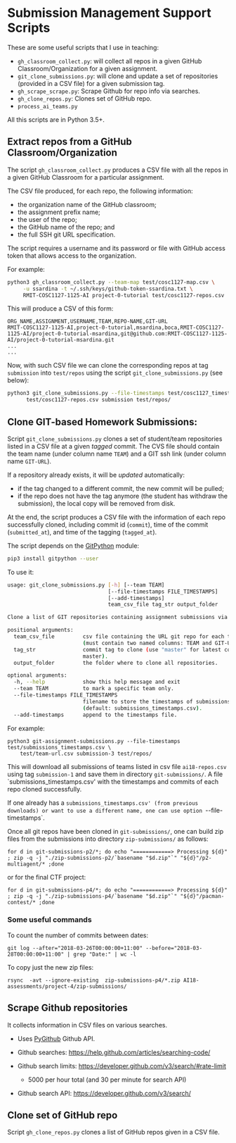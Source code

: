 # Submission Management Support Scripts 

These are some useful scripts that I use in teaching:

* `gh_classroom_collect.py`: will collect all repos in a given GitHub Classroom/Organization for a given assignment.
* `git_clone_submissions.py`: will clone and update a set of repositories (provided in a CSV file) for a given submission tag.
* `gh_scrape_scrape.py`: Scrape Github for repo info via searches.
* `gh_clone_repos.py`: Clones set of GitHub repo.
* `process_ai_teams.py`

All this scripts are in Python 3.5+.

## Extract repos from a GitHub Classroom/Organization

The script `gh_classroom_collect.py` produces a CSV file with all the repos in a given GitHub Classroom for a particular assignment.

The CSV file produced, for each repo, the following information:

* the organization name of the GitHub classroom;
* the assignment prefix name;
* the user of the repo;
* the GitHub name of the repo; and
* the full SSH git URL specification.

The script requires a username and its password or file with GitHub access token that allows access to the organization.

For example:

```bash
python3 gh_classroom_collect.py --team-map test/cosc1127-map.csv \
     -u ssardina -t ~/.ssh/keys/github-token-ssardina.txt \
     RMIT-COSC1127-1125-AI project-0-tutorial test/cosc1127-repos.csv
```

This will produce a CSV of this form:

```csv
ORG_NAME,ASSIGNMENT,USERNAME,TEAM,REPO-NAME,GIT-URL
RMIT-COSC1127-1125-AI,project-0-tutorial,msardina,boca,RMIT-COSC1127-1125-AI/project-0-tutorial-msardina,git@github.com:RMIT-COSC1127-1125-AI/project-0-tutorial-msardina.git
...
...
```

Now, with such CSV file we can clone the corresponding repos at tag `submission` into `test/repos` using the script `git_clone_submissions.py` (see below):
 
```bash
python3 git_clone_submissions.py --file-timestamps test/cosc1127_timestamps.csv \
      test/cosc1127-repos.csv submission test/repos/
```



## Clone GIT-based Homework Submissions:  

Script `git_clone_submissions.py` clones a set of student/team repositories listed in a CSV file at a given _tagged_ commit.  The CVS file should contain the team name (under column name `TEAM`) and a GIT ssh link (under column name `GIT-URL`).

If a repository already exists, it will be _updated_ automatically:
 
 * if the tag changed to a different commit, the new commit will be pulled;
 * if the repo does not have the tag anymore (the student has withdraw the submission), the local copy will be removed from disk.
 
At the end, the script produces a CSV file with the information of each repo successfully cloned, including commit id (`commit`), time of the commit (`submitted_at`), and time of the tagging (`tagged_at`).  

The script depends on the [GitPython](https://gitpython.readthedocs.io) module:

```bash
pip3 install gitpython --user
```

To use it:

```bash
usage: git_clone_submissions.py [-h] [--team TEAM]
                                [--file-timestamps FILE_TIMESTAMPS]
                                [--add-timestamps]
                                team_csv_file tag_str output_folder

Clone a list of GIT repositories containing assignment submissions via a tag.

positional arguments:
  team_csv_file         csv file containing the URL git repo for each team
                        (must contain two named columns: TEAM and GIT-URL).
  tag_str               commit tag to clone (use "master" for latest commit at
                        master).
  output_folder         the folder where to clone all repositories.

optional arguments:
  -h, --help            show this help message and exit
  --team TEAM           to mark a specific team only.
  --file-timestamps FILE_TIMESTAMPS
                        filename to store the timestamps of submissions
                        (default: submissions_timestamps.csv).
  --add-timestamps      append to the timestamps file.
```

For example:

```
python3 git-assignment-submissions.py --file-timestamps test/submissions_timestamps.csv \
    test/team-url.csv submission-3 test/repos/
```

This will download all submissions of teams listed in csv file `ai18-repos.csv` using tag `submission-1` and save them in directory `git-submissions/`. A file `submissions_timestamps.csv' with the timestamps and commits of each repo cloned successfully.

If one already has a `submissions_timestamps.csv' (from previous downloads) or want to use a different name, one can use option `--file-timestamps`.



Once all git repos have been cloned in `git-submissions/`, one can build zip files from the submissions into directory `zip-submissions/` as follows:

```
for d in git-submissions-p2/*; do echo "============> Processing ${d}" ; zip -q -j "./zip-submissions-p2/`basename "$d.zip"`" "${d}"/p2-multiagent/* ;done
```

or for the final CTF project:

```
for d in git-submissions-p4/*; do echo "============> Processing ${d}" ; zip -q -j "./zip-submissions-p4/`basename "$d.zip"`" "${d}"/pacman-contest/* ;done
```

### Some useful commands

To count the number of commits between dates:

```
git log --after="2018-03-26T00:00:00+11:00" --before="2018-03-28T00:00:00+11:00" | grep "Date:" | wc -l
```

To copy just the new zip files:

```
rsync  -avt --ignore-existing  zip-submissions-p4/*.zip AI18-assessments/project-4/zip-submissions/
```



## Scrape Github repositories

It collects information in CSV files on various searches.

* Uses [PyGithub](https://github.com/PyGithub/PyGithub) Github API.

* Github searches: https://help.github.com/articles/searching-code/
* Github search limits: https://developer.github.com/v3/search/#rate-limit
    * 5000 per hour total (and 30 per minute for search API)
* Github search API: https://developer.github.com/v3/search/


## Clone set of GitHub repo

Script `gh_clone_repos.py` clones a list of GitHub repos given in a CSV file.

